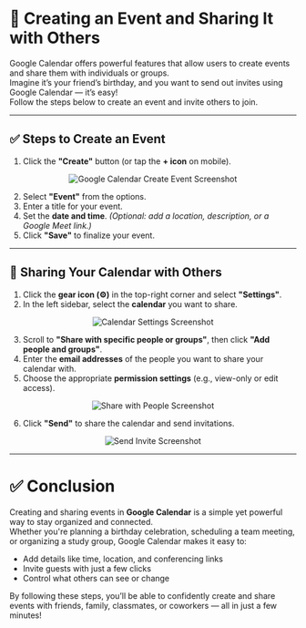 # 📆 Creating an Event and Sharing It with Others

Google Calendar offers powerful features that allow users to create events and share them with individuals or groups.  
Imagine it’s your friend’s birthday, and you want to send out invites using Google Calendar — it’s easy!  
Follow the steps below to create an event and invite others to join.

---

## ✅ Steps to Create an Event

1. Click the **"Create"** button (or tap the **+ icon** on mobile).

<p align="center">
  <img src="/IMAGES/Screenshot 2025-03-27 at 8.58.07 AM.png" alt="Google Calendar Create Event Screenshot" title="Create an Event">
</p>

2. Select **"Event"** from the options.  
3. Enter a title for your event.  
4. Set the **date and time**. *(Optional: add a location, description, or a Google Meet link.)*  
5. Click **"Save"** to finalize your event.

---

## 🤝 Sharing Your Calendar with Others

1. Click the **gear icon (⚙️)** in the top-right corner and select **"Settings"**.  
2. In the left sidebar, select the **calendar** you want to share.

<p align="center">
  <img src="/IMAGES/Screenshot 2025-03-27 at 9.14.24 AM.png" alt="Calendar Settings Screenshot" title="Share an Event">
</p>

3. Scroll to **"Share with specific people or groups"**, then click **"Add people and groups"**.  
4. Enter the **email addresses** of the people you want to share your calendar with.  
5. Choose the appropriate **permission settings** (e.g., view-only or edit access).

<p align="center">
  <img src="/IMAGES/Screenshot 2025-03-27 at 9.52.33 AM.png" alt="Share with People Screenshot" title="Add an email address">
</p>

6. Click **"Send"** to share the calendar and send invitations.

<p align="center">
  <img src="/IMAGES/Screenshot 2025-03-27 at 9.55.39 AM.png" alt="Send Invite Screenshot" title="Finished">
</p>

---

# ✅ Conclusion  

Creating and sharing events in **Google Calendar** is a simple yet powerful way to stay organized and connected.  
Whether you're planning a birthday celebration, scheduling a team meeting, or organizing a study group, Google Calendar makes it easy to:

- Add details like time, location, and conferencing links  
- Invite guests with just a few clicks  
- Control what others can see or change

By following these steps, you’ll be able to confidently create and share events with friends, family, classmates, or coworkers — all in just a few minutes!
